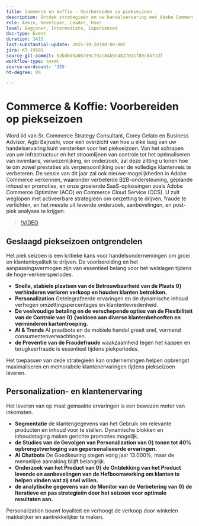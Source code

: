 ```yaml
---
title: Commerce en koffie - Voorbereiden op piekseizoen
description: Ontdek strategieën om uw handelservaring met Adobe Commerce te schalen, aan te passen en te optimaliseren — met B2B-, SaaS-gereedschappen, zoek- en postpiekanalysemogelijkheden.
role: Admin, Developer, Leader, User
level: Beginner, Intermediate, Experienced
doc-type: Event
duration: 3415
last-substantial-update: 2025-10-28T00:00:00Z
jira: KT-19501
source-git-commit: 52bd6d5a06799c79ac84b9e4827011f89c6471df
workflow-type: tm+mt
source-wordcount: '355'
ht-degree: 0%

---
```



# Commerce &amp; Koffie: Voorbereiden op piekseizoen

Word lid van Sr. Commerce Strategy Consultant, Corey Gelato en Business Advisor, Agbi Bajrushi, voor een overzicht van hoe u elke laag van uw handelservaring kunt versterken voor het piekseizoen. Van het schrapen van uw infrastructuur en het stroomlijnen van controle tot het optimaliseren van inventaris, verwezenlijking, en onderzoek, zal deze zitting u tonen hoe te om zowel prestaties als verpersoonlijking over de volledige klantenreis te verbeteren. De sessie van dit jaar zal ook nieuwe mogelijkheden in Adobe Commerce verkennen, waaronder verbeterde B2B-ondersteuning, geplande inhoud en promoties, en onze groeiende SaaS-oplossingen zoals Adobe Commerce Optimizer (ACO) en Commerce Cloud Service (CCS). U zult weglopen met activeerbare strategieën om omzetting te drijven, fraude te verlichten, en het meeste uit levende onderzoek, aanbevelingen, en post-piek analyses te krijgen.

>[!VIDEO](https://video.tv.adobe.com/v/3476272/?learn=on&enablevpops)

## Geslaagd piekseizoen ontgrendelen

Het piek seizoen is een kritieke kans voor handelsondernemingen om groei en klantenloyaliteit te drijven. De voorbereiding en het aanpassingsvermogen zijn van essentieel belang voor het welslagen tijdens de hoge-verkeersperiodes.

* **Snelle, stabiele plaatsen van de Betrouwbaarheid van de Plaats 0&rbrace; verhinderen verloren verkoop en houden klanten betrokken.**
* **Personalization** Getelegrafeerde ervaringen en de dynamische inhoud verhogen omzettingspercentages en klantentevredenheid.
* **De veelvoudige betaling en de verschepende opties van de Flexibiliteit van de Controle van 0&rbrace; &lbrace;voldoen aan diverse klantenbehoeften en verminderen kartontroeping.**
* **AI &amp; Trends** AI praatbots en de mobiele handel groeit snel, vormend consumentenverwachtingen.
* **de Preventie van de Fraudefraude** waakzaamheid tegen het kappen en terugkeerfraude is essentieel tijdens piekperiodes.

Het toepassen van deze strategieën kan ondernemingen helpen opbrengst maximaliseren en memorabele klantenervaringen tijdens piekseizoen leveren.

## Personalization- en klantenervaring

Het leveren van op maat gemaakte ervaringen is een bewezen motor van inkomsten.

* **Segmentatie** de klantengegevens van het Gebruik om relevante producten en inhoud voor te stellen. Dynamische blokken en inhoudstaging maken gerichte promoties mogelijk.
* **de Studies van de Gevolgen van Personalization van 0&rbrace; tonen tot 40% opbrengstverhoging van gepersonaliseerde ervaringen.**
* **AI Chatbots** De Goedkeuring stegen vorig jaar 13.000%, maar de menselijke aanraking blijft belangrijk.
* **Onderzoek van het Product van 0&rbrace; de Ontdekking van het Product levende en aanbevelingen van de Hefboomwerking om klanten te helpen vinden wat zij snel willen.**
* **de analytische gegevens van de Monitor van de Verbetering van 0&rbrace; de Iteratieve en pas strategieën door het seizoen voor optimale resultaten aan.**

Personalization bouwt loyaliteit en verhoogt de verkoop door winkelen makkelijker en aantrekkelijker te maken.

